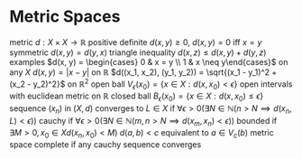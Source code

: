 # Metric Spaces
metric $d: X \times X \to \mathbb{R}$
	positive definite $d(x, y) \geq 0$, $d(x, y) = 0$ iff $x = y$
	symmetric $d(x, y) = d(y, x)$
	triangle inequality $d(x, z)\leq d(x, y) + d(y, z)$
	examples
		$d(x, y) = \begin{cases} 0 & x = y \\ 1 & x \neq y\end{cases}$  on any $X$
		$d(x, y) = |x - y|$ on $\mathbb{R}$
		$d((x_1, x_2), (y_1, y_2)) = \sqrt{(x_1 - y_1)^2 + (x_2 - y_2)^2}$  on $\mathbb{R}^2$
	open ball $V_{\epsilon}(x_0) = \{x \in X : d(x, x_0) < \epsilon\}$
		open intervals with euclidean metric on $\mathbb{R}$
	closed ball $B_{\epsilon}(x_0) = \{x \in X : d(x, x_0) \leq \epsilon \}$
	sequence $(x_n)$ in $(X, d)$
		converges to $L \in X$ if $\forall \epsilon > 0 (\exists N \in \mathbb{N} (n > N \implies d(x_n, L) < \epsilon))$
		cauchy if  $\forall \epsilon > 0 (\exists N \in \mathbb{N} (m, n > N \implies d(x_m, x_n) < \epsilon))$
		bounded if $\exists M > 0, x_0 \in X  d(x_n, x_0) < M)$
		$d(a, b) < c$ equivalent to $a \in V_c(b)$
		metric space complete if any cauchy sequence converges